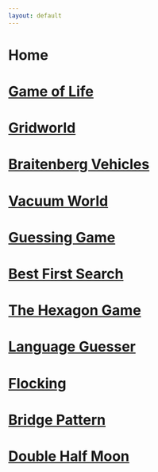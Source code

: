 ```yaml
---
layout: default
---
```

# Home

# [Game of Life](game-of-life.md)

# [Gridworld](gridworld.md)

# [Braitenberg Vehicles](braitenberg.md)

# [Vacuum World](vacuum-world.md)

# [Guessing Game](guessing-game.md)

# [Best First Search](best-first-search.md)

# [The Hexagon Game](hexagon-game.md)

# [Language Guesser](language-guesser.md)

# [Flocking](flocking.md)

# [Bridge Pattern](bridge-pattern.md)

# [Double Half Moon](double-half-moon.md)
